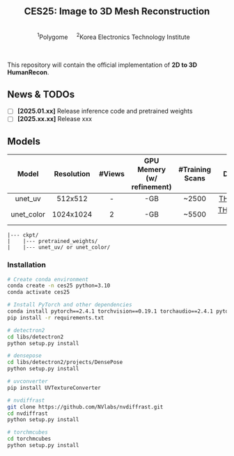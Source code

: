 <p align="center">

  <h2 align="center">CES25: Image to 3D Mesh Reconstruction </h2>
  <p align="center">
    <br>
    <sup>1</sup>Polygome &nbsp;&nbsp;&nbsp; <sup>2</sup>Korea Electronics Technology Institute   &nbsp;&nbsp;&nbsp;
    <br>
    </br>
  </p>
    </p>

<div align="left">
  <br>
  This repository will contain the official implementation of <strong>2D to 3D HumanRecon</strong>.
</div>


## News & TODOs
- [ ] **[2025.01.xx]** Release inference code and pretrained weights
- [ ] **[2025.xx.xx]** Release xxx

## Models

|Model        | Resolution|#Views    |GPU Memery<br>(w/ refinement)|#Training Scans|Datasets|
|:-----------:|:---------:|:--------:|:--------:|:--------:|:--------:|
|unet_uv      |512x512    |-         |-GB    |~2500     |[THuman2.1](https://github.com/ytrock/THuman2.0-Dataset)|
|unet_color   |1024x1024  |2         |-GB    |~5500     |[THuman2.1](https://github.com/ytrock/THuman2.0-Dataset), [2K2K](https://github.com/SangHunHan92/2K2K)|

```
|--- ckpt/
|    |--- pretrained_weights/
|    |--- unet_uv/ or unet_color/
```

### Installation
```bash
# Create conda environment
conda create -n ces25 python=3.10
conda activate ces25

# Install PyTorch and other dependencies
conda install pytorch==2.4.1 torchvision==0.19.1 torchaudio==2.4.1 pytorch-cuda=12.4 -c pytorch -c nvidia
pip install -r requirements.txt

# detectron2
cd libs/detectron2
python setup.py install

# densepose
cd libs/detectron2/projects/DensePose
python setup.py install

# uvconverter
pip install UVTextureConverter

# nvdiffrast
git clone https://github.com/NVlabs/nvdiffrast.git
cd nvdiffrast
python setup.py install

# torchmcubes
cd torchmcubes
python setup.py install

```




